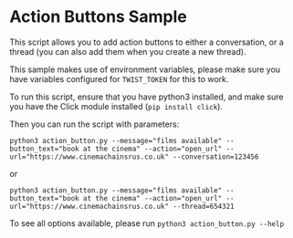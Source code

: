 # Action Buttons Sample

This script allows you to add action buttons to either a conversation, or a thread (you can also add them when you create a new thread).

This sample makes use of environment variables, please make sure you have variables configured for `TWIST_TOKEN` for this to work.

To run this script, ensure that you have python3 installed, and make sure you have the Click module installed (`pip install click`).

Then you can run the script with parameters:

```
python3 action_button.py --message="films available" --button_text="book at the cinema" --action="open_url" --url="https://www.cinemachainsrus.co.uk" --conversation=123456
```

or
```
python3 action_button.py --message="films available" --button_text="book at the cinema" --action="open_url" --url="https://www.cinemachainsrus.co.uk" --thread=654321
```

To see all options available, please run `python3 action_button.py --help`